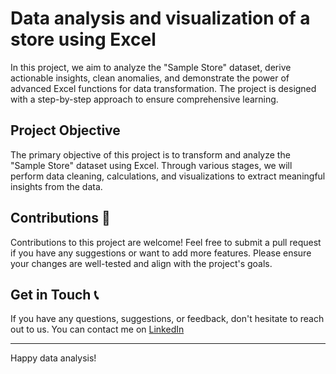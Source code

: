 # Data analysis and visualization of a store using Excel 

In this project, we aim to analyze the "Sample Store" dataset, derive actionable insights, clean anomalies, and demonstrate the power of advanced Excel functions for data transformation. The project is designed with a step-by-step approach to ensure comprehensive learning.

## Project Objective
The primary objective of this project is to transform and analyze the "Sample Store" dataset using Excel. Through various stages, we will perform data cleaning, calculations, and visualizations to extract meaningful insights from the data.

## Contributions 🤝

Contributions to this project are welcome! Feel free to submit a pull request if you have any suggestions or want to add more features. Please ensure your changes are well-tested and align with the project's goals.

## Get in Touch 📞

If you have any questions, suggestions, or feedback, don't hesitate to reach out to us. You can contact me on [LinkedIn](www.linkedin.com/in/jayjathar1409) 

---

Happy data analysis!
